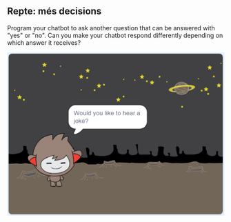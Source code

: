 ## Repte: més decisions

Program your chatbot to ask another question that can be answered with "yes" or "no". Can you make your chatbot respond differently depending on which answer it receives?

![screenshot](images/chatbot-joke.png)